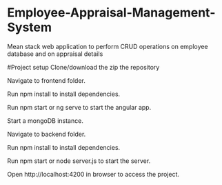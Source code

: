 # Employee-Appraisal-Management-System
Mean stack web application to perform CRUD operations on employee database and on appraisal details 

#Project setup
Clone/download the zip the repository

Navigate to frontend folder.

Run npm install to install dependencies.

Run npm start or ng serve to start the angular app.

Start a mongoDB instance.

Navigate to backend folder.

Run npm install to install dependencies.

Run npm start or node server.js to start the server.

Open http://localhost:4200 in browser to access the project.
